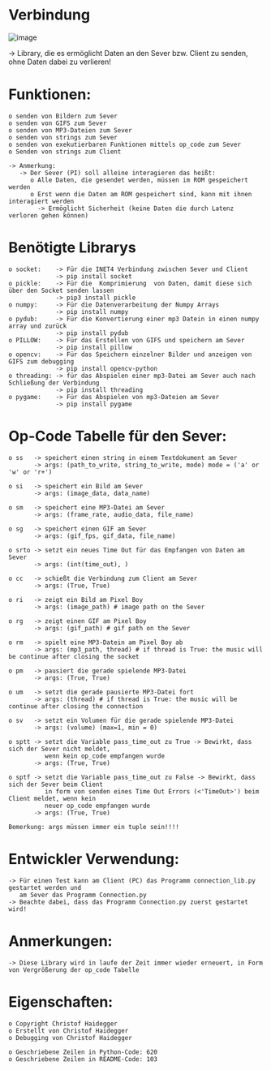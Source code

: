 # Verbindung
![image](https://user-images.githubusercontent.com/87471423/128171382-69617967-bb53-468e-81e2-62d5eac8264d.png)

-> Library, die es ermöglicht Daten an den Sever bzw. Client zu senden, ohne Daten dabei zu verlieren!

# Funktionen:
    o senden von Bildern zum Sever
    o senden von GIFS zum Sever
    o senden von MP3-Dateien zum Sever
    o senden von strings zum Sever
    o senden von exekutierbaren Funktionen mittels op_code zum Sever
    o Senden von strings zum Client
    
    -> Anmerkung:
       -> Der Sever (PI) soll alleine interagieren das heißt:
          o Alle Daten, die gesendet werden, müssen im ROM gespeichert werden
          o Erst wenn die Daten am ROM gespeichert sind, kann mit ihnen interagiert werden
            -> Ermöglicht Sicherheit (keine Daten die durch Latenz verloren gehen können)

# Benötigte Librarys
    o socket:    -> Für die INET4 Verbindung zwischen Sever und Client
                 -> pip install socket
    o pickle:    -> Für die  Komprimierung  von Daten, damit diese sich über den Socket senden lassen
                 -> pip3 install pickle
    o numpy:     -> Für die Datenverarbeitung der Numpy Arrays
                 -> pip install numpy
    o pydub:     -> Für die Konvertierung einer mp3 Datein in einen numpy array und zurück
                 -> pip install pydub
    o PILLOW:    -> Für das Erstellen von GIFS und speichern am Sever
                 -> pip install pillow
    o opencv:    -> Für das Speichern einzelner Bilder und anzeigen von GIFS zum debugging
                 -> pip install opencv-python
    o threading: -> für das Abspielen einer mp3-Datei am Sever auch nach Schließung der Verbindung
                 -> pip install threading
    o pygame:    -> Für das Abspielen von mp3-Dateien am Sever
                 -> pip install pygame

# Op-Code Tabelle für den Sever:
    o ss   -> speichert einen string in einem Textdokument am Sever
           -> args: (path_to_write, string_to_write, mode) mode = ('a' or 'w' or 'r+')
           
    o si   -> speichert ein Bild am Sever
           -> args: (image_data, data_name)
           
    o sm   -> speichert eine MP3-Datei am Sever
           -> args: (frame_rate, audio_data, file_name)
           
    o sg   -> speichert einen GIF am Sever
           -> args: (gif_fps, gif_data, file_name)
           
    o srto -> setzt ein neues Time Out für das Empfangen von Daten am Sever
           -> args: (int(time_out), ) 
           
    o cc   -> schießt die Verbindung zum Client am Sever
           -> args: (True, True)
           
    o ri   -> zeigt ein Bild am Pixel Boy
           -> args: (image_path) # image path on the Sever
           
    o rg   -> zeigt einen GIF am Pixel Boy
           -> args: (gif_path) # gif path on the Sever
           
    o rm   -> spielt eine MP3-Datein am Pixel Boy ab
           -> args: (mp3_path, thread) # if thread is True: the music will be continue after closing the socket
           
    o pm   -> pausiert die gerade spielende MP3-Datei
           -> args: (True, True)
           
    o um   -> setzt die gerade pausierte MP3-Datei fort
           -> args: (thread) # if thread is True: the music will be continue after closing the connection
           
    o sv   -> setzt ein Volumen für die gerade spielende MP3-Datei 
           -> args: (volume) (max=1, min = 0)
           
    o sptt -> setzt die Variable pass_time_out zu True -> Bewirkt, dass sich der Sever nicht meldet, 
              wenn kein op_code empfangen wurde
           -> args: (True, True)
           
    o sptf -> setzt die Variable pass_time_out zu False -> Bewirkt, dass sich der Sever beim Client
              in form von senden eines Time Out Errors (<'TimeOut>') beim Client meldet, wenn kein
              neuer op_code empfangen wurde
           -> args: (True, True)
           
    Bemerkung: args müssen immer ein tuple sein!!!!

# Entwickler Verwendung:
    -> Für einen Test kann am Client (PC) das Programm connection_lib.py gestartet werden und
       am Sever das Programm Connection.py
    -> Beachte dabei, dass das Programm Connection.py zuerst gestartet wird!

# Anmerkungen:
    -> Diese Library wird in laufe der Zeit immer wieder erneuert, in Form von Vergrößerung der op_code Tabelle
    
     
# Eigenschaften:
    o Copyright Christof Haidegger
    o Erstellt von Christof Haidegger
    o Debugging von Christof Haidegger
    
    o Geschriebene Zeilen in Python-Code: 620
    o Geschriebene Zeilen in README-Code: 103
   
